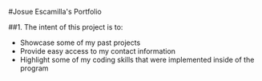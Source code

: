#Josue Escamilla's Portfolio

##1. The intent of this project is to:
* Showcase some of my past projects
* Provide easy access to my contact information
* Highlight some of my coding skills that were implemented inside of the program